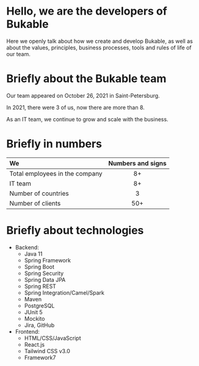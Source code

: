 # Hello, we are the developers of Bukable

Here we openly talk about how we create and develop Bukable, as well as about the values, principles, business processes, tools and rules of life of our team.

# Briefly about the Bukable team

Our team appeared on October 26, 2021 in Saint-Petersburg.

In 2021, there were 3 of us, now there are more than 8.

As an IT team, we continue to grow and scale with the business.

# Briefly in numbers

| We | Numbers and signs|
|:------------- |:---------------:|
| Total employees in the company | 8+ |
|IT team | 8+ |
|Number of countries | 3 |
|Number of clients | 50+ |

# Briefly about technologies

* Backend:
  * Java 11
  * Spring Framework
  * Spring Boot
  * Spring Security
  * Spring Data JPA
  * Spring REST
  * Spring Integration/Camel/Spark
  * Maven
  * PostgreSQL
  * JUnit 5
  * Mockito
  * Jira, GitHub
* Frontend:
  * HTML/CSS/JavaScript
  * React.js
  * Tailwind CSS v3.0
  * Framework7
  
  
  
<!--

**Here are some ideas to get you started:**

🙋‍♀️ A short introduction - what is your organization all about?
🌈 Contribution guidelines - how can the community get involved?
👩‍💻 Useful resources - where can the community find your docs? Is there anything else the community should know?
🍿 Fun facts - what does your team eat for breakfast?
🧙 Remember, you can do mighty things with the power of [Markdown](https://docs.github.com/github/writing-on-github/getting-started-with-writing-and-formatting-on-github/basic-writing-and-formatting-syntax)
-->

